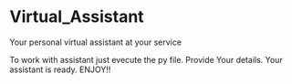# Virtual_Assistant
Your personal virtual assistant at your service

To work with assistant just evecute the py file.
Provide Your details.
Your assistant is ready.
ENJOY!!
